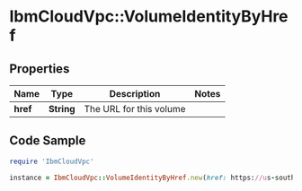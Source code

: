 # IbmCloudVpc::VolumeIdentityByHref

## Properties

Name | Type | Description | Notes
------------ | ------------- | ------------- | -------------
**href** | **String** | The URL for this volume | 

## Code Sample

```ruby
require 'IbmCloudVpc'

instance = IbmCloudVpc::VolumeIdentityByHref.new(href: https://us-south.iaas.cloud.ibm.com/v1/volumes/1a6b7274-678d-4dfb-8981-c71dd9d4daa5)
```


